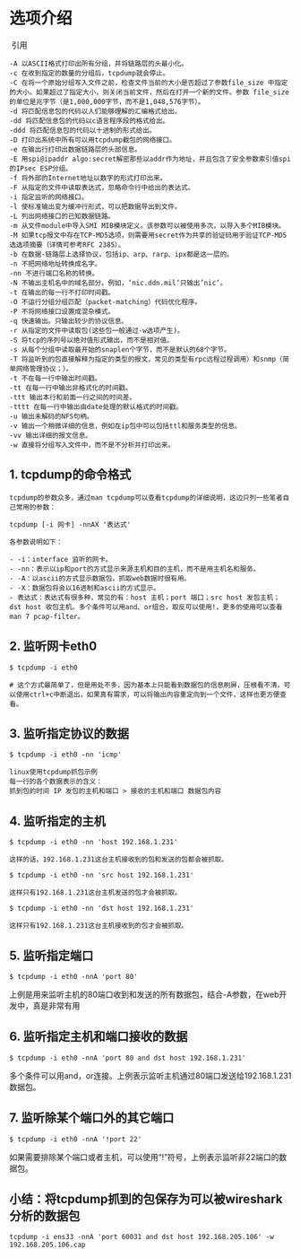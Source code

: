 # 选项介绍

​	引用

```shell
-A 以ASCII格式打印出所有分组，并将链路层的头最小化。 
-c 在收到指定的数量的分组后，tcpdump就会停止。 
-C 在将一个原始分组写入文件之前，检查文件当前的大小是否超过了参数file_size 中指定的大小。如果超过了指定大小，则关闭当前文件，然后在打开一个新的文件。参数 file_size 的单位是兆字节（是1,000,000字节，而不是1,048,576字节）。 
-d 将匹配信息包的代码以人们能够理解的汇编格式给出。 
-dd 将匹配信息包的代码以c语言程序段的格式给出。 
-ddd 将匹配信息包的代码以十进制的形式给出。 
-D 打印出系统中所有可以用tcpdump截包的网络接口。 
-e 在输出行打印出数据链路层的头部信息。 
-E 用spi@ipaddr algo:secret解密那些以addr作为地址，并且包含了安全参数索引值spi的IPsec ESP分组。 
-f 将外部的Internet地址以数字的形式打印出来。 
-F 从指定的文件中读取表达式，忽略命令行中给出的表达式。 
-i 指定监听的网络接口。 
-l 使标准输出变为缓冲行形式，可以把数据导出到文件。 
-L 列出网络接口的已知数据链路。 
-m 从文件module中导入SMI MIB模块定义。该参数可以被使用多次，以导入多个MIB模块。 
-M 如果tcp报文中存在TCP-MD5选项，则需要用secret作为共享的验证码用于验证TCP-MD5选选项摘要（详情可参考RFC 2385）。 
-b 在数据-链路层上选择协议，包括ip、arp、rarp、ipx都是这一层的。
-n 不把网络地址转换成名字。
-nn 不进行端口名称的转换。
-N 不输出主机名中的域名部分。例如，‘nic.ddn.mil‘只输出’nic‘。 
-t 在输出的每一行不打印时间戳。 
-O 不运行分组分组匹配（packet-matching）代码优化程序。 
-P 不将网络接口设置成混杂模式。 
-q 快速输出。只输出较少的协议信息。 
-r 从指定的文件中读取包(这些包一般通过-w选项产生)。 
-S 将tcp的序列号以绝对值形式输出，而不是相对值。 
-s 从每个分组中读取最开始的snaplen个字节，而不是默认的68个字节。 
-T 将监听到的包直接解释为指定的类型的报文，常见的类型有rpc远程过程调用）和snmp（简单网络管理协议；）。 
-t 不在每一行中输出时间戳。 
-tt 在每一行中输出非格式化的时间戳。 
-ttt 输出本行和前面一行之间的时间差。 
-tttt 在每一行中输出由date处理的默认格式的时间戳。 
-u 输出未解码的NFS句柄。 
-v 输出一个稍微详细的信息，例如在ip包中可以包括ttl和服务类型的信息。 
-vv 输出详细的报文信息。 
-w 直接将分组写入文件中，而不是不分析并打印出来。
```

## 1. tcpdump的命令格式

```shell
tcpdump的参数众多，通过man tcpdump可以查看tcpdump的详细说明，这边只列一些笔者自己常用的参数：

tcpdump [-i 网卡] -nnAX '表达式'

各参数说明如下：

- -i：interface 监听的网卡。
- -nn：表示以ip和port的方式显示来源主机和目的主机，而不是用主机名和服务。
- -A：以ascii的方式显示数据包，抓取web数据时很有用。
- -X：数据包将会以16进制和ascii的方式显示。
- 表达式：表达式有很多种，常见的有：host 主机；port 端口；src host 发包主机；dst host 收包主机。多个条件可以用and、or组合，取反可以使用!，更多的使用可以查看man 7 pcap-filter。
```

## 2. 监听网卡eth0

```shell
$ tcpdump -i eth0

# 这个方式最简单了，但是用处不多，因为基本上只能看到数据包的信息刷屏，压根看不清，可以使用ctrl+c中断退出，如果真有需求，可以将输出内容重定向到一个文件，这样也更方便查看。
```

## 3. 监听指定协议的数据

```shell
$ tcpdump -i eth0 -nn 'icmp'

linux使用tcpdump抓包示例
每一行的各个数据表示的含义：
抓到包的时间 IP 发包的主机和端口 > 接收的主机和端口 数据包内容
```

## 4. 监听指定的主机

```shell
$ tcpdump -i eth0 -nn 'host 192.168.1.231'

这样的话，192.168.1.231这台主机接收到的包和发送的包都会被抓取。

$ tcpdump -i eth0 -nn 'src host 192.168.1.231'

这样只有192.168.1.231这台主机发送的包才会被抓取。

$ tcpdump -i eth0 -nn 'dst host 192.168.1.231'

这样只有192.168.1.231这台主机接收到的包才会被抓取。
```

## 5. 监听指定端口

```shell
$ tcpdump -i eth0 -nnA 'port 80'
```

上例是用来监听主机的80端口收到和发送的所有数据包，结合-A参数，在web开发中，真是非常有用

## 6. 监听指定主机和端口接收的数据

```shell
$ tcpdump -i eth0 -nnA 'port 80 and dst host 192.168.1.231'
```

多个条件可以用and，or连接。上例表示监听主机通过80端口发送给192.168.1.231数据包。

## 7. 监听除某个端口外的其它端口

```shell
$ tcpdump -i eth0 -nnA '!port 22'
```

如果需要排除某个端口或者主机，可以使用“!”符号，上例表示监听非22端口的数据包。

## 小结：将tcpdump抓到的包保存为可以被wireshark分析的数据包

```shell
tcpdump -i ens33 -nnA 'port 60031 and dst host 192.168.205.106' -w 192.168.205.106.cap
```



